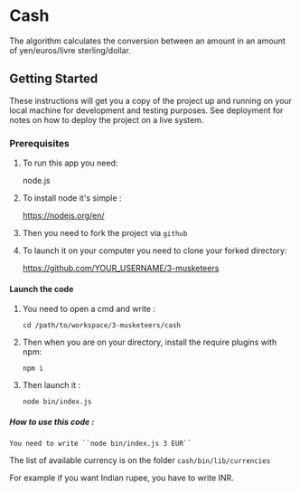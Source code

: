 # Cash

The algorithm calculates the conversion between an amount in an amount of yen/euros/livre sterling/dollar.

## Getting Started

These instructions will get you a copy of the project up and running on your local machine for development and testing purposes. See deployment for notes on how to deploy the project on a live system.

### Prerequisites

1. To run this app you need:

	node.js

2. To install node it's simple :

	https://nodejs.org/en/

3. Then you need to fork the project via ``github``

4. To launch it on your computer you need to clone your forked directory: 
	
	https://github.com/YOUR_USERNAME/3-musketeers



	
#### Launch the code

1. You need to open a cmd and write :

	``cd /path/to/workspace/3-musketeers/cash``
	
2. Then when you are on your directory, install the require plugins with npm:

	``npm i``

3. Then launch it :
	
	``node bin/index.js``

##### How to use this code :

	You need to write ``node bin/index.js 3 EUR``

The list of available currency is on the folder ``cash/bin/lib/currencies``

For example if you want Indian rupee, you have to write INR.
